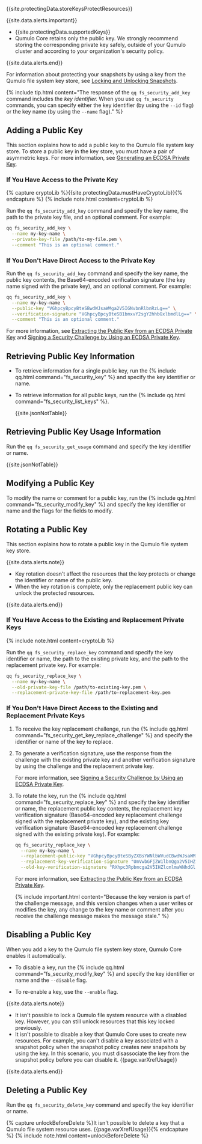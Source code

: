{{site.protectingData.storeKeysProtectResources}}

{{site.data.alerts.important}}
<ul>
  <li>{{site.protectingData.supportedKeys}}</li>
  <li>Qumulo Core retains only the public key. We strongly recommend storing the corresponding private key safely, outside of your Qumulo cluster and according to your organization's security policy.</li>
</ul>
{{site.data.alerts.end}}

For information about protecting your snapshots by using a key from the Qumulo file system key store, see [Locking and Unlocking Snapshots](../snapshots/locking-unlocking-snapshots.html).

{% include tip.html content="The response of the `qq fs_security_add_key` command includes the _key identifier._ When you use `qq fs_security` commands, you can specify either the key identifier (by using the `--id` flag) or the key name (by using the `--name` flag)." %}

<a id="add-public-key"></a>
## Adding a Public Key
This section explains how to add a public key to the Qumulo file system key store. To store a public key in the key store, you must have a pair of asymmetric keys. For more information, see [Generating an ECDSA Private Key](generating-storing-ecdsa-keys.html#generating-ecdsa-private-key).

### If You Have Access to the Private Key
{% capture cryptoLib %}{{site.protectingData.mustHaveCryptoLib}}{% endcapture %}
{% include note.html content=cryptoLib %}

Run the `qq fs_security_add_key` command and specify the key name, the path to the private key file, and an optional comment. For example:

```bash
qq fs_security_add_key \
  --name my-key-name \
  --private-key-file /path/to-my-file.pem \
  --comment "This is an optional comment."
```

### If You Don't Have Direct Access to the Private Key
Run the `qq fs_security_add_key` command and specify the key name, the public key contents, the Base64-encoded verification signature (the key name signed with the private key), and an optional comment. For example:

```bash
qq fs_security_add_key \
  --name my-key-name \
  --public-key "VGhpcyBpcyBteSBwdWJsaWMga2V5IGNvbnRlbnRzLg==" \
  --verification-signature "VGhpcyBpcyBteSB1bmxvY2sgY2hhbGxlbmdlLg==" \
  --comment "This is an optional comment."
```

For more information, see [Extracting the Public Key from an ECDSA Private Key](generating-storing-ecdsa-keys.html#extracting-the-public-key-from-an-ecdsa-private-key) and [Signing a Security Challenge by Using an ECDSA Private Key](generating-storing-ecdsa-keys.html#signing-a-security-challenge-by-using-an-ecdsa-private-key).


## Retrieving Public Key Information
* To retrieve information for a single public key, run the {% include qq.html command="fs_security_key" %} and specify the key identifier or name.

* To retrieve information for all public keys, run the {% include qq.html command="fs_security_list_keys" %}.

  {{site.jsonNotTable}}


<a id="retrieve-key-usage"></a>
## Retrieving Public Key Usage Information
Run the `qq fs_security_get_usage` command and specify the key identifier or name.

{{site.jsonNotTable}}


## Modifying a Public Key
To modify the name or comment for a public key, run the {% include qq.html command="fs_security_modify_key" %} and specify the key identifier or name and the flags for the fields to modify.


## Rotating a Public Key
This section explains how to rotate a public key in the Qumulo file system key store.

{{site.data.alerts.note}}
<ul>
  <li>Key rotation doesn't affect the resources that the key protects or change the identifier or name of the public key.</li>
  <li>When the key rotation is complete, only the replacement public key can unlock the protected resources.</li>
</ul>
{{site.data.alerts.end}}

### If You Have Access to the Existing and Replacement Private Keys
{% include note.html content=cryptoLib %}

Run the `qq fs_security_replace_key` command and specify the key identifier or name, the path to the existing private key, and the path to the replacement private key. For example:

```bash
qq fs_security_replace_key \
  --name my-key-name \
  --old-private-key-file /path/to-existing-key.pem \
  --replacement-private-key-file /path/to-replacement-key.pem
```

### If You Don't Have Direct Access to the Existing and Replacement Private Keys
1. To receive the key replacement challenge, run the {% include qq.html command="fs_security_get_key_replace_challenge" %} and specify the identifier or name of the key to replace.

1. To generate a verification signature, use the response from the challenge with the existing private key and another verification signature by using the challenge and the replacement private key.

   For more information, see [Signing a Security Challenge by Using an ECDSA Private Key](generating-storing-ecdsa-keys.html#signing-a-security-challenge-by-using-an-ecdsa-private-key).

1. To rotate the key, run the {% include qq.html command="fs_security_replace_key" %} and specify the key identifier or name, the replacement public key contents, the replacement key verification signature (Base64-encoded key replacement challenge signed with the replacement private key), and the existing key verification signature (Base64-encoded key replacement challenge signed with the existing private key). For example:

   ```bash
   qq fs_security_replace_key \
     --name my-key-name \
     --replacement-public-key "VGhpcyBpcyBteSByZXBsYWNlbWVudCBwdWJsaWMga2V5Lg==" \
     --replacement-key-verification-signature "UmVwbGFjZW1lbnQga2V5IHZlcmlmaWNhdGlvbiBzaWduYXR1cmU=" \
     --old-key-verification-signature "RXhpc3Rpbmcga2V5IHZlcmlmaWNhdGlvbiBzaWduYXR1cmU="
   ```

   For more information, see [Extracting the Public Key from an ECDSA Private Key](generating-storing-ecdsa-keys.html#extracting-the-public-key-from-an-ecdsa-private-key).

   {% include important.html content="Because the key version is part of the challenge message, and this version changes when a user writes or modifies the key, any change to the key name or comment after you receive the challenge message makes the message stale." %}


## Disabling a Public Key
When you add a key to the Qumulo file system key store, Qumulo Core enables it automatically.

* To disable a key, run the {% include qq.html command="fs_security_modify_key" %} and specify the key identifier or name and the `--disable` flag.

* To re-enable a key, use the `--enable` flag.

{{site.data.alerts.note}}
<ul>
  <li>It isn't possible to lock a Qumulo file system resource with a disabled key. However, you can still unlock resources that this key locked previously.</li>
  <li>It isn't possible to disable a key that Qumulo Core uses to create new resources. For example, you can't disable a key associated with a snapshot policy when the snapshot policy creates new snapshots by using the key. In this scenario, you must disassociate the key from the snapshot policy before you can disable it. {{page.varXrefUsage}}</li>
</ul>
{{site.data.alerts.end}}


## Deleting a Public Key
Run the `qq fs_security_delete_key` command and specify the key identifier or name.

{% capture unlockBeforeDelete %}It isn't possible to delete a key that a Qumulo file system resource uses. {{page.varXrefUsage}}{% endcapture %}
{% include note.html content=unlockBeforeDelete %}

